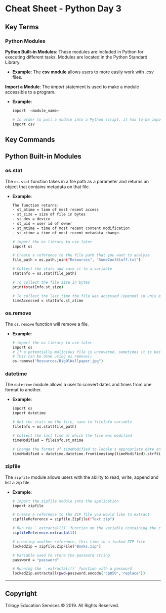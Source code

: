 # Cheat Sheet - Python Day 3

## Key Terms

### Python Modules

 **Python Built-in Modules**: These modules are included in Python for executing different tasks. Modules are located in the Python Standard Library.

 - **Example**: The **csv module** allows users to more easily work with .csv files.  


**Import a Module**: The *import* statement is used to make a module accessible to a program.

 - **Example**:
    ```bash 
    import  <module_name>   

    # In order to pull a module into a Python script, it has to be imported 
    import csv   
    ```

## Key Commands

## Python Built-in Modules

 ### os.stat

The `os.stat` function takes in a file path as a parameter and returns an object that contains metadata on that file.

 - **Example**:
    ```bash 
    The function returns:
    - st_atime = time of most recent access
    - st_size = size of file in bytes
    - st_dev = device
    - st_uid = user id of owner
    - st_mtime = time of most recent content modification
    - st_ctime = time of most recemt metadata change.
 
    # import the os library to use later
    import os 

    # Create a reference to the file path that you want to analyze
    file_path = os.path.join("Resources", "SomeCoolStuff.txt")

    # Collect the stats and save it to a variable
    statInfo = os.stat(file_path)

    # To collect the file size in bytes
    print(statInfo.st_size)

    # To collect the last time the file was accessed (opened) in unix epoch time...
    timeAccessed = statInfo.st_atime
    ```

### os.remove 

The `os.remove` function will remove a file.

 - **Example**:  
    ```bash
    # import the os library to use later
    import os 
    # If a potentially malicious file is uncovered, sometimes it is best to just remove it immediately
    # This can be done using os.remove()
    os.remove("Resources/BigOlWallpaper.jpg")
    ``` 

### datetime

The `datetime` module allows a user to convert dates and times from one format to another. 

 - **Example**:  
    ```bash
    import os
    import datetime

    # Get the stats on the file, save to fileInfo variable
    fileInfo = os.stat(file_path)

    # Collect the last time at which the file was modified
    timeModified = fileInfo.st_mtime

    # Change the format of timeModified to locale's appropriate date and time format
    timeModified = datetime.datetime.fromtimestamp(timeModified).strftime('%c')
    ```            

### zipfile

The `zipfile` module allows users with the ability to read, write, append and list a zip file.

 - **Example**:  
    ```bash
    # Import the zipfile module into the application
    import zipfile

    # Create a reference to the ZIP file you would like to extract
    zipfileReference = zipfile.ZipFile("Text.zip")

    # Run the `.extractall()` function on the variable containing the connection to the external ZIP file
    zipfileReference.extractall()

    # creating another reference, this time to a locked ZIP file
    lockedZip = zipfile.ZipFile("Books.zip")

    # Variable used to store the password string
    password = "password"

    # Running the `.extractall()` function with a password
    lockedZip.extractall(pwd=password.encode('cp850','replace'))
    ```            

-------

## Copyright

Trilogy Education Services © 2019. All Rights Reserved.
